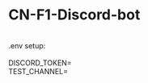 # CN-F1-Discord-bot

<br>
.env setup:
<br>
<br>
DISCORD_TOKEN=<token>
<br>
TEST_CHANNEL=<channel_id>

